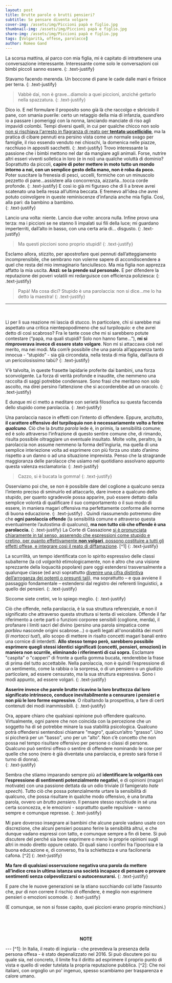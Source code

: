 ```yaml
---
layout: post
title: Brutte parole o brutti pensieri?
subtitle: Se pensare diventa volgare
cover-img: /assets/img/Piccioni papà e figlio.jpg 
thumbnail-img: /assets/img/Piccioni papà e figlio.jpg 	
share-img: /assets/img/Piccioni papà e figlio.jpg 
tags: [Volgarità, offese, parolacce]
author: Romeo Gand
---
```


La scorsa mattina, al parco con mia figlia, mi è capitato di intrattenere una conversazione interessante. Interessante come solo le conversazioni coi bimbi piccoli sanno essere.
{: .text-justify}

Stavamo facendo merenda. Un boccone di pane le cade dalle mani e finisce per terra. 
{: .text-justify}


>Vabbè dai, non è grave...diamolo a quei piccioni, anziché gettarlo nella spazzatura.
{: .text-justify}


Dico io. E nel formulare il proposito sono già là che raccolgo e sbriciolo il pane, con smania puerile: certo un retaggio della mia di infanzia, quand’ero io a passare i pomeriggi con la nonna, lanciando manciate di riso agli impavidi colombi. Tempi diversi quelli, in cui per qualche chicco non solo [non si rischiava l'arresto in flagranza di reato per **tentato uccellicidio**](https://disinfestazioni.roma.it/i-piccioni-esplodono-con-il-riso/), ma la pratica di cibare pennuti era persino vista come un normale svago per famiglie, il riso essendo venduto nei chioschi, la domenica nelle piazze, racchiuso in appositi sacchetti. 
{: .text-justify}
Trovo interessante la passione che i bimbi mettono nel dar da mangiare agli animali.
Forse, nutrire altri esseri viventi solletica in loro (e in noi) una qualche voluttà di dominio? Soprattutto da piccoli, **capire di poter mettere in moto tutto un mondo intorno a noi, con un semplice gesto della mano, non è roba da poco.** Poter suscitare la frenesia di pesci, uccelli, formiche con un minuscolo pezzetto di pane...assistere alla concorrenza, aizzarla...tocca corde profonde. 
{: .text-justify}
E così io già mi figuravo che di lì a breve avrei scatenato una bella ressa all’ultima beccata. E fremevo all’idea che avrei potuto coinvolgere in queste reminiscenze d’infanzia anche mia figlia. Così, alla pari: da bambino a bambino.  
{: .text-justify}


Lancio una volta: niente. Lancio due volte: ancora nulla. Infine provo una terza: ma i piccioni se ne stanno lì impalati sui fili della luce; mi guardano imperterriti, dall’alto in basso, con una certa aria di... disgusto. 
{: .text-justify}


>Ma questi piccioni sono proprio stupidi!
{: .text-justify}

Esclamo allora, stizzito, per apostrofare quei pennuti dall’atteggiamento incomprensibile, che sembrano non volerne sapere di accondiscendere a quel che resta del mio immaginario fanciullesco. Ma mia figlia non apprezza affatto la mia uscita. **Anzi: se la prende sul personale.** E per difendere la reputazione dei poveri volatili mi redarguisce con efficienza poliziesca:
{: .text-justify}

>Papà! Ma cosa dici? Stupido è una parolaccia: non si dice…me lo ha detto la maestra!
{: .text-justify}

***
&nbsp;<br>
&nbsp;<br>
Lì per lì sua reazione mi lascia di stucco. In particolare,  chi si sarebbe mai aspettato una critica nientepopodimeno che sul turpiloquio: e che avrei detto di così scabroso? Fra le tante cose che mi si sarebbero potute contestare (“papà, ma quali stupidi? Solo non hanno fame...”), **mi si rimproverava invece di essere stato volgare**. Non mi si attaccava cioè nel merito, ma nei modi. Ma com’è possibile che una parola all’apparenza tanto innocua -  “stupido” - sia già circondata, nella testa di mia figlia, dall’aura di un pericolosissimo tabù?
{: .text-justify}

V’è talvolta, in queste frasette lapidarie proferite dai bambini, una forza sconvolgente. La forza di verità profonde e inaudite, che nemmeno una raccolta di saggi potrebbe condensare. Sono frasi che meritano non solo ascolto, ma direi persino l’attenzione che si accorderebbe ad un oracolo.
{: .text-justify}

E dunque mi ci metto a meditare con serietà filosofica su questa faccenda dello stupido come parolaccia.
{: .text-justify}

Una parolaccia nasce in effetti con l’intento di offendere. Eppure, anzitutto, **il carattere offensivo del turpiloquio non è necessariamente volto a ferire *qualcuno***. Ciò che la *brutta parola* lede è, in primis, la sensibilità comune; ed è solo attraverso l’infrazione di questo sentire comune che, di rimando, risulta possibile oltraggiare un eventuale insultato. Molte volte, peraltro, la parolaccia non assume nemmeno la forma dell’ingiuria, ma quella di una semplice interiezione volta ad esprimere con più forza uno stato d’animo rispetto a un danno o ad una situazione imprevista. Penso che la stragrande maggioranza delle parolacce che usiamo nel quotidiano assolvano appunto questa valenza esclamatoria:
{: .text-justify}

>Cazzo, si è bucata la gomma!
{: .text-justify}

Osserviamo poi che, se non è possibile dare del coglione a qualcuno senza l’intento preciso di sminuirlo ed attaccarlo, dare invece a qualcuno dello stupido, per quanto sgradevole possa apparire, può essere dettato dalla semplice volontà di qualificare il suo comportamento o il suo modo di essere, in maniera magari offensiva ma perfettamente conforme alle norme di buona educazione.
{: .text-justify}
. 
Quindi riassumendo potremmo dire che **ogni parolaccia offende** (la sensibilità comune e attraverso questa eventualmente l’autostima di qualcuno), **ma non tutto ciò che offende è una parolaccia.** 
{: .text-justify}
La Corte di Cassazione [si è pronunciata chiaramente in tal senso, asserendo che espressioni come stupido e cretino, per quanto effettivamente **non volgari**, possono costituire a tutti gli effetti offese, e integrare così il reato di diffamazione](https://www.avvocatocassazionista.it/visualizza/news/2013/sentenza/dare-del-cretino-e-dello-stupido-e-offesa-vera-ed-e-reato/5061). [^1]
{: .text-justify}

La scurrilità, un tempo identificata con lo spirito espressivo delle classi subalterne (la cd *volgarità* etimologicamente, non è altro che una visione sprezzante della loquacità popolare) pare oggi estendersi trasversalmente a qualunque classe (ed anzi soprattutto [divenire una cifra distintiva dell’arroganza dei potenti o presunti tali](https://www.minimaetmoralia.it/wp/altro/un-estratto-volgare-eloquenza-le-parole-paralizzato-la-politica/)), ma soprattutto – e qua avviene il passaggio fondamentale – estendersi dal registro dei referenti linguistici, a quello dei pensieri. 
{: .text-justify}

Siccome siete cretini, ve lo spiego meglio.
{: .text-justify}


Ciò che offende, nella parolaccia, è la sua struttura referenziale, e non il significato che attraverso questa struttura si tenta di veicolare. Offende il far riferimento a certe parti o funzioni corporee sensibili (coglione, merda), il profanare i limiti sacri del divino (persino una parola simpatica come *parbleu* nasconde origini scabrose...) o quelli legati all'onorabilità dei morti (*li mortacci tua!*), allo scopo di mettere in risalto concetti magari banali entro una cornice di interdetti.
**Allo stesso tempo però, sarebbero possibile esprimere quegli stessi identici significati (concetti, pensieri, emozioni) in maniera non scurrile, eliminando i riferimenti di cui sopra.** Esclamare "caspita" o "capperi" di fronte a quella gomma bucata, renderebbe la frase di prima del tutto accettabile. Nella parolaccia, non è quindi l’espressione di un sentimento, come la rabbia o la sorpresa, o di un pensiero o un giudizio particolare, ad essere censurato, ma la sua struttura espressiva. Sono i modi appunto, ad essere volgari. 
{: .text-justify}
 
**Asserire invece che parole brutte ricavino la loro bruttezza dal loro significato intrinseco, conduce inevitabilmente a censurare i pensieri e non più le loro forme espressive**. O ribaltando la prospettiva, a fare di certi contenuti dei modi inammissibili.
{: .text-justify}

Ora, appare chiaro che qualsiasi opinione può offendere qualcuno. Virtualmente, ogni parere che non coincida con la percezione che un soggetto ha di sé potrebbe minare la sua stabilità psicologica. Qualcuno potrà offendersi sentendosi chiamare "magro", qualcun’altro "grasso". Uno si piccherà per un "basso", uno per un "alto". Non c’è concetto che non possa nel tempo risultare offensivo per persone o classi di persone. Qualcuno può sentirsi offeso o sentire di offendere nominando le cose per quelle che sono (nero è già diventata una parolaccia, e presto sarà forse il turno di donna).  
{: .text-justify}

Sembra che stiamo imparando sempre più ad **identificare la volgarità con l’espressione di sentimenti potenzialmente negativi**, e di opinioni (magari motivate) con una passione dettata da un odio triviale (il famigerato *hate speech*). Tutto ciò che possa potenzialmente urtare la sensibilità di qualcuno, che possa risultare in qualche modo offensivo, è una brutta parola, ovvero un *brutto pensiero*. Il pensare stesso racchiude in sé una certa sconcezza, e le emozioni - soprattutto quelle repulsive - vanno sempre e comunque represse.
{: .text-justify}

Mi pare doveroso insegnare ai bambini che alcune parole vadano usate con discrezione, che alcuni pensieri possano ferire la sensibilità altrui, e che dunque vadano espressi con tatto, e comunque sempre a fin di bene. Si può discutere del perché sia bene esprimere o meno le proprie opinioni sugli altri in modo diretto oppure celato. Di quali siano i confini fra l’ipocrisia e la buona educazione e, di converso, fra la schiettezza e una faciloneria cafona. [^2]
{: .text-justify}

**Ma fare di qualsiasi osservazione negativa una parola da mettere all’indice crea in ultima istanza una società incapace di pensare o provare sentimenti senza colpevolizzarsi o autocensurarsi.**
{: .text-justify}


E pare che le nuove generazioni se la stiano succhiando col latte l’assunto che, pur di non correre il rischio di offendere, è meglio non esprimere pensieri o emozioni scomode.
{: .text-justify}

(E comunque, se non si fosse capito, quei piccioni erano proprio minchioni.)
&nbsp;<br>
&nbsp;<br>
&nbsp;<br>
&nbsp;<br>

<p style="text-align: center;"><b>NOTE</b></p>
---
[^1]: In Italia, il reato di ingiuria - che prevedeva la presenza della persona offesa - è stato depenalizzato nel 2016. Si può discutere poi su quale sia, nel concreto, il limite fra il diritto ad esprimere il proprio punto di vista e quello di veder tutelata la propria reputazione pubblica. 
[^2]: Che noi italiani, con orgoglio un po' ingenuo, spesso scambiamo per trasparenza e calore umano.
